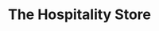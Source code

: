 ---
title: "The Hospitality Store"
url: /camperdown/the-hospitality-store/
shop: department store
---